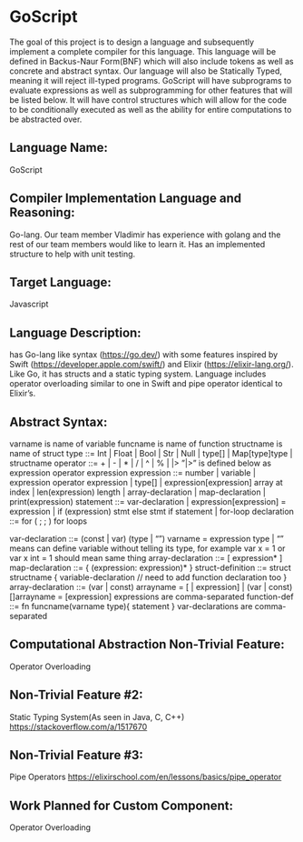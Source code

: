 # GoScript
The goal of this project is to design a language and subsequently implement a complete compiler for this language.
This language will be defined in Backus-Naur Form(BNF) which will also include tokens as well as concrete and abstract syntax.
Our language will also be Statically Typed, meaning it will reject ill-typed programs.
GoScript will have subprograms to evaluate expressions as well as subprogramming for other features that will be listed below.
It will have control structures which will allow for the code to be conditionally executed as well as the ability for entire computations to be abstracted over.
## Language Name: 
GoScript

## Compiler Implementation Language and Reasoning: 
Go-lang. Our team member Vladimir has experience with golang and the rest of our team members would like to learn it. Has an implemented structure to help with unit testing.

## Target Language: 
Javascript

## Language Description:  
has Go-lang like syntax (https://go.dev/) with some features inspired by Swift (https://developer.apple.com/swift/) and Elixir (https://elixir-lang.org/). Like Go, it has structs and a static typing system. Language includes operator overloading similar to one in Swift and pipe operator identical to Elixir’s.

## Abstract Syntax: 
varname is name of variable
funcname is  name of function
structname is name of struct
type ::= Int | Float | Bool | Str | Null | type[] | Map[type]type | structname
operator ::= + | - | * | / | ^ | % | |> ”|>” is defined below as expression operator expression
expression ::= number | variable | expression operator expression 
| type[] | expression[expression]  array at index
| len(expression)  length
| array-declaration 
| map-declaration 
| print(expression)
statement ::= var-declaration 
        | expression[expression] = expression 
        | if (expression) stmt else stmt if statement
        | for-loop declaration ::= for ( <expression> ; <expression>; <expression> ) <statement> for loops

var-declaration ::= (const | var) (type | “”) varname = expression type | “” means can define variable without telling its type, for example var x = 1 or var x int = 1 should mean same thing
array-declaration ::= [ expression* ]
map-declaration ::= { (expression: expression)* }
struct-definition ::= struct structname {
variable-declaration
// need to add function declaration too
	}
array-declaration ::= (var | const) arrayname = [ | expression] 
       |  (var | const) []arrayname = [expression] expressions are comma-separated
function-def ::= fn funcname(varname type){ statement } var-declarations are comma-separated


## Computational Abstraction Non-Trivial Feature: 
Operator Overloading

## Non-Trivial Feature #2: 
Static Typing System(As seen in Java, C, C++) https://stackoverflow.com/a/1517670

## Non-Trivial Feature #3: 
Pipe Operators
https://elixirschool.com/en/lessons/basics/pipe_operator 

## Work Planned for Custom Component:  
Operator Overloading
